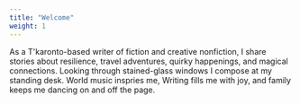 ```yaml
---
title: "Welcome"
weight: 1
---
```


As a T'karonto-based writer of fiction and creative nonfiction, I share stories about resilience, travel adventures, quirky happenings, and magical connections. Looking through stained-glass windows I compose at my standing desk. World music inspries me, Writing fills me with joy, and family keeps me dancing on and off the page. 
